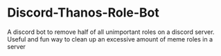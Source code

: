 # Discord-Thanos-Role-Bot
A discord bot to remove half of all unimportant roles on a discord server. Useful and fun way to clean up an excessive amount of meme roles in a server
